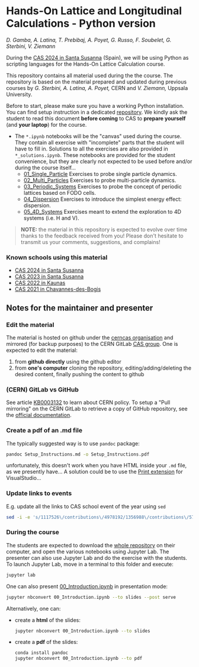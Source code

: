 # Hands-On Lattice and Longitudinal Calculations - Python version
*D. Gamba, A. Latina, T. Prebibaj, A. Poyet, G. Russo, F. Soubelet, G. Sterbini, V. Ziemann*

During the [CAS 2024 in Santa Susanna](https://indico.cern.ch/event/1356988/) (Spain), we will be using Python as scripting languages for the Hands-On Lattice Calculation course.

This repository contains all material used during the the course.
The repository is based on the material prepared and updated during previous courses by *G. Sterbini, A. Latina, A. Poyet,* CERN and *V. Ziemann,* Uppsala University.

Before to start, please make sure you have a working Python installation. You can find setup instruction in a dedicated [repository](https://github.com/cerncas/hands-on-python/blob/main/Setup_Instructions.md). We kindly ask the student to read this document **before coming** to CAS to **prepare yourself** (and **your laptop**) for the course. 

- The `*.ipynb` notebooks will be the "canvas" used during the course. They contain all exercise with "incomplete" parts that the student will have to fill in. Solutions to all the exercises are also provided in `*_solutions.ipynb`. These notebooks are provided for the student convenience, but they are clearly not expected to be used before and/or during the course itself...
    - [01_Single_Particle](./01_Single_Particle_Optional_Physics.ipynb) Exercises to probe single particle dynamics.
    - [02_Multi_Particles](./02_Multi_Particles.ipynb) Exercises to probe multi-particle dynamics.
    - [03_Periodic_Systems](./03_Periodic_Systems.ipynb) Exercises to probe the concept of periodic lattices based on FODO cells.
    - [04_Dispersion](./04_Dispersion.ipynb) Exercises to introduce the simplest energy effect: dispersion.
    - [05_4D_Systems](./05_4D_Systems.ipynb) Exercises meant to extend the exploration to 4D systems (i.e. H and V).

> **NOTE:** the material in this repository is expected to evolve over time thanks to the feedback received from you! Please don't hesitate to transmit us your comments, suggestions, and complains!

### Known schools using this material

- [CAS 2024 in Santa Susanna](https://indico.cern.ch/event/1356988/)
- [CAS 2023 in Santa Susanna](https://indico.cern.ch/event/1226773/)
- [CAS 2022 in Kaunas](https://indico.cern.ch/event/1117526/)
- [CAS 2021 in Chavannes-des-Bogis](https://indico.cern.ch/event/1022988/)

## Notes for the maintainer and presenter

### Edit the material

The material is hosted on github under the [cerncas organisation](https://github.com/cerncas/) and mirrored (for backup purposes) to the CERN GitLab [CAS group](https://gitlab.cern.ch/cas).
One is expected to edit the material:

1. from **github directly** using the github editor
2. from **one's computer** cloning the repository, editing/adding/deleting the desired content, finally pushing the content to github

### (CERN) GitLab vs GitHub

See article [KB0003132](https://cern.service-now.com/service-portal?id=kb_article&n=KB0003132) to learn about CERN policy.
To setup a "Pull mirroring" on the CERN GitLab to retrieve a copy of GitHub repository, see the [official documentation](https://docs.gitlab.com/ee/user/project/repository/mirror/pull.html).

### Create a pdf of an .md file

The typically suggested way is to use `pandoc` package:

```bash
pandoc Setup_Instructions.md -o Setup_Instructions.pdf
```

unfortunately, this doesn't work when you have HTML inside your `.md` file, as we presently have...
A solution could be to use the [Print extension](https://marketplace.visualstudio.com/items?itemName=pdconsec.vscode-print) for VisualStudio...

### Update links to events

E.g. update all the links to CAS school event of the year using `sed`

```bash
sed -i -e 's/1117526\/contributions\/4978192/1356988\/contributions\/5713241/g' 01_Single_Particle_solutions.ipynb
```

### During the course

The students are expected to download the [whole repository](https://github.com/cerncas/hands-on-lattice-exercises/archive/refs/heads/master.zip) on their computer, and open the various notebooks using Jupyter Lab.
The presenter can also use Jupyter Lab and do the exercise with the students. To launch Jupyter Lab, move in a terminal to this folder and execute:

```bash
jupyter lab
```

One can also present [00_Introduction.ipynb](./00_Introduction.ipynb) in presentation mode:

```bash
jupyter nbconvert 00_Introduction.ipynb --to slides --post serve
```

Alternatively, one can:

- create a **html** of the slides:
   ```bash
   jupyter nbconvert 00_Introduction.ipynb --to slides
   ```
- create a **pdf** of the slides:
   ```bash
   conda install pandoc
   jupyter nbconvert 00_Introduction.ipynb --to pdf
   ```
